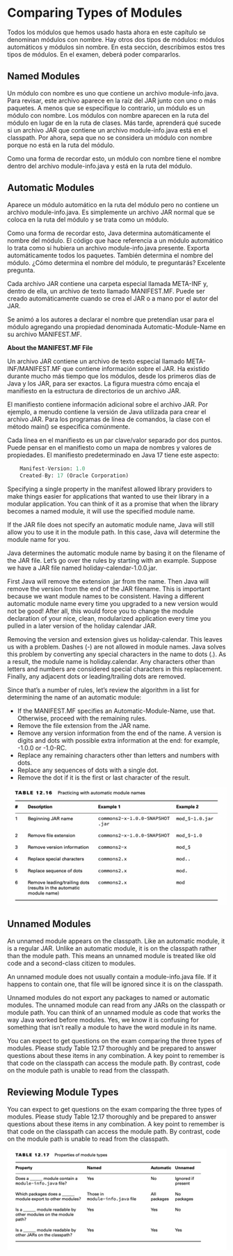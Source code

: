 # Comparing Types of Modules

Todos los módulos que hemos usado hasta ahora en este capítulo se denominan módulos con nombre. Hay otros dos tipos de módulos: módulos automáticos y módulos sin nombre. En esta sección, describimos estos tres tipos de módulos. En el examen, deberá poder compararlos.

## Named Modules

Un módulo con nombre es uno que contiene un archivo module-info.java. Para revisar, este archivo aparece en la raíz del JAR junto con uno o más paquetes. A menos que se especifique lo contrario, un módulo es un módulo con nombre. Los módulos con nombre aparecen en la ruta del módulo en lugar de en la ruta de clases. Más tarde, aprenderá qué sucede si un archivo JAR que contiene un archivo module-info.java está en el classpath. Por ahora, sepa que no se considera un módulo con nombre porque no está en la ruta del módulo.

Como una forma de recordar esto, un módulo con nombre tiene el nombre dentro del archivo module-info.java y está en la ruta del módulo.

## Automatic Modules

Aparece un módulo automático en la ruta del módulo pero no contiene un archivo module-info.java. Es simplemente un archivo JAR normal que se coloca en la ruta del módulo y se trata como un módulo.

Como una forma de recordar esto, Java determina automáticamente el nombre del módulo. El código que hace referencia a un módulo automático lo trata como si hubiera un archivo module-info.java presente. Exporta automáticamente todos los paquetes. También determina el nombre del módulo. ¿Cómo determina el nombre del módulo, te preguntarás? Excelente pregunta.

Cada archivo JAR contiene una carpeta especial llamada META-INF y, dentro de ella, un archivo de texto llamado MANIFEST.MF. Puede ser creado automáticamente cuando se crea el JAR o a mano por el autor del JAR.

Se animó a los autores a declarar el nombre que pretendían usar para el módulo agregando una propiedad denominada Automatic-Module-Name en su archivo MANIFEST.MF.

**About the MANIFEST.MF File**

Un archivo JAR contiene un archivo de texto especial llamado META-INF/MANIFEST.MF que contiene información sobre el JAR. Ha existido durante mucho más tiempo que los módulos, desde los primeros días de Java y los JAR, para ser exactos. La figura muestra cómo encaja el manifiesto en la estructura de directorios de un archivo JAR.

El manifiesto contiene información adicional sobre el archivo JAR. Por ejemplo, a menudo contiene la versión de Java utilizada para crear el archivo JAR. Para los programas de línea de comandos, la clase con el método main() se especifica comúnmente.

Cada línea en el manifiesto es un par clave/valor separado por dos puntos. Puede pensar en el manifiesto como un mapa de nombres y valores de propiedades. El manifiesto predeterminado en Java 17 tiene este aspecto:

```python
    Manifest-Version: 1.0
    Created-By: 17 (Oracle Corporation)
```

Specifying a single property in the manifest allowed library providers to make things easier for applications that
wanted to use their library in a modular application. You can think of it as a promise that when the library becomes a
named module, it will use the specified module name.

If the JAR file does not specify an automatic module name, Java will still allow you to use it in the module path. In
this case, Java will determine the module name for you.

Java determines the automatic module name by basing it on the filename of the JAR file. Let’s go over the rules by
starting with an example. Suppose we have a JAR file named holiday-calendar-1.0.0.jar.

First Java will remove the extension .jar from the name. Then Java will remove the version from the end of the JAR
filename. This is important because we want module names to be consistent. Having a different automatic module name
every time you upgraded to a new version would not be good! After all, this would force you to change the module
declaration of your nice, clean, modularized application every time you pulled in a later version of the holiday
calendar JAR.

Removing the version and extension gives us holiday-calendar. This leaves us with a problem. Dashes (-) are not allowed
in module names. Java solves this problem by converting any special characters in the name to dots (.). As a result, the
module name is holiday.calendar. Any characters other than letters and numbers are considered special characters in this
replacement. Finally, any adjacent dots or leading/trailing dots are removed.

Since that’s a number of rules, let’s review the algorithm in a list for determining the name of an automatic module:

- If the MANIFEST.MF specifies an Automatic-Module-Name, use that. Otherwise, proceed with the remaining rules.
- Remove the file extension from the JAR name.
- Remove any version information from the end of the name. A version is digits and dots with possible extra information
  at the end: for example, -1.0.0 or -1.0-RC.
- Replace any remaining characters other than letters and numbers with dots.
- Replace any sequences of dots with a single dot.
- Remove the dot if it is the first or last character of the result.

![](comparingtypesofmodules/Practicing-with-automatic-module-names.png)

## Unnamed Modules

An unnamed module appears on the classpath. Like an automatic module, it is a regular JAR. Unlike an automatic module,
it is on the classpath rather than the module path. This means an unnamed module is treated like old code and a
second-class citizen to modules.

An unnamed module does not usually contain a module-info.java file. If it happens to contain one, that file will be
ignored since it is on the classpath.

Unnamed modules do not export any packages to named or automatic modules. The unnamed module can read from any JARs on
the classpath or module path. You can think of an unnamed module as code that works the way Java worked before modules.
Yes, we know it is confusing for something that isn’t really a module to have the word module in its name.

You can expect to get questions on the exam comparing the three types of modules. Please study Table 12.17 thoroughly
and be prepared to answer questions about these items in any combination. A key point to remember is that code on the
classpath can access the module path. By contrast, code on the module path is unable to read from the classpath.

## Reviewing Module Types

You can expect to get questions on the exam comparing the three types of modules. Please study Table 12.17 thoroughly
and be prepared to answer questions about these items in any combination. A key point to remember is that code on the
classpath can access the module path. By contrast, code on the module path is unable to read from the classpath.

![](comparingtypesofmodules/Properties-of-module-types.png)

